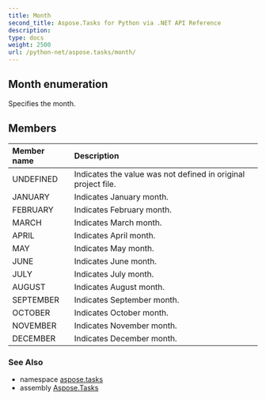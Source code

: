 ```yaml
---
title: Month
second_title: Aspose.Tasks for Python via .NET API Reference
description: 
type: docs
weight: 2500
url: /python-net/aspose.tasks/month/
---
```


## Month enumeration

Specifies the month.

## Members
| Member name | Description |
| :- | :- |
|UNDEFINED|Indicates the value was not defined in original project file.|
|JANUARY|Indicates January month.|
|FEBRUARY|Indicates February month.|
|MARCH|Indicates March month.|
|APRIL|Indicates April month.|
|MAY|Indicates May month.|
|JUNE|Indicates June month.|
|JULY|Indicates July month.|
|AUGUST|Indicates August month.|
|SEPTEMBER|Indicates September month.|
|OCTOBER|Indicates October month.|
|NOVEMBER|Indicates November month.|
|DECEMBER|Indicates December month.|

### See Also

* namespace [aspose.tasks](/tasks/python-net/aspose.tasks/)
* assembly [Aspose.Tasks](/tasks/python-net/)

